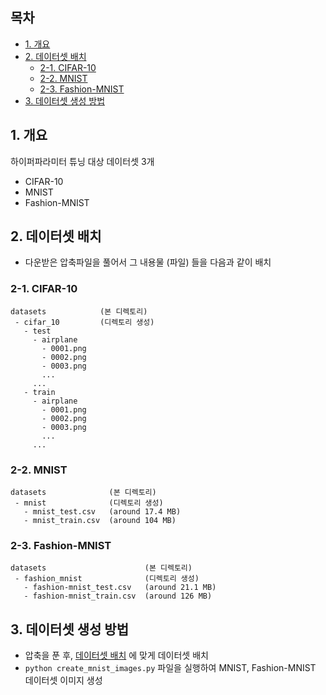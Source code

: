 ## 목차

* [1. 개요](#1-개요)
* [2. 데이터셋 배치](#2-데이터셋-배치)
  * [2-1. CIFAR-10](#2-1-cifar-10)
  * [2-2. MNIST](#2-2-mnist)
  * [2-3. Fashion-MNIST](#2-3-fashion-mnist)
* [3. 데이터셋 생성 방법](#3-데이터셋-생성-방법)

## 1. 개요

하이퍼파라미터 튜닝 대상 데이터셋 3개

* CIFAR-10
* MNIST
* Fashion-MNIST

## 2. 데이터셋 배치

* 다운받은 압축파일을 풀어서 그 내용물 (파일) 들을 다음과 같이 배치

### 2-1. CIFAR-10

```
datasets            (본 디렉토리)
 - cifar_10         (디렉토리 생성)
   - test
     - airplane
       - 0001.png
       - 0002.png
       - 0003.png
       ...
     ...
   - train
     - airplane
       - 0001.png
       - 0002.png
       - 0003.png
       ...
     ...   
```

### 2-2. MNIST

```
datasets              (본 디렉토리)
 - mnist              (디렉토리 생성)
   - mnist_test.csv   (around 17.4 MB)
   - mnist_train.csv  (around 104 MB)
```

### 2-3. Fashion-MNIST

```
datasets                      (본 디렉토리)
 - fashion_mnist              (디렉토리 생성)
   - fashion-mnist_test.csv   (around 21.1 MB)
   - fashion-mnist_train.csv  (around 126 MB)
```

## 3. 데이터셋 생성 방법

* 압축을 푼 후, [데이터셋 배치](#2-데이터셋-배치) 에 맞게 데이터셋 배치
* ```python create_mnist_images.py``` 파일을 실행하여 MNIST, Fashion-MNIST 데이터셋 이미지 생성
